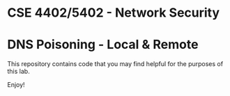 # CSE 4402/5402 - Network Security
# DNS Poisoning - Local & Remote

This repository contains code that you may find helpful for the purposes of this lab.

Enjoy!
